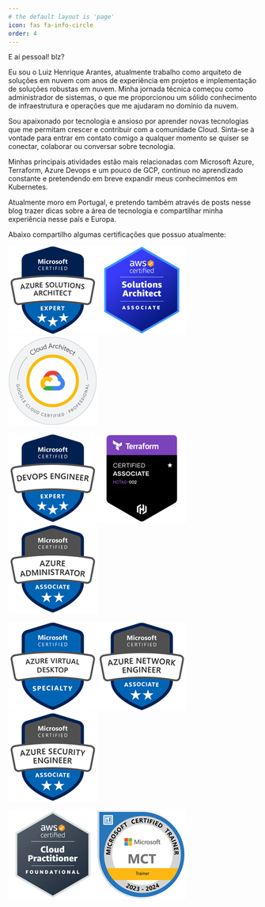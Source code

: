 ```yaml
---
# the default layout is 'page'
icon: fas fa-info-circle
order: 4
---
```


E aí pessoal! blz? 

Eu sou o Luiz Henrique Arantes, atualmente trabalho como arquiteto de soluções em nuvem com anos de experiência em projetos e implementação de soluções robustas em nuvem. Minha jornada técnica começou como administrador de sistemas, o que me proporcionou um sólido conhecimento de infraestrutura e operações que me ajudaram no domínio da nuvem.

Sou apaixonado por tecnologia e ansioso por aprender novas tecnologias que me permitam crescer e contribuir com a comunidade Cloud. Sinta-se à vontade para entrar em contato comigo a qualquer momento se quiser se conectar, colaborar ou conversar sobre tecnologia.

Minhas principais atividades estão mais relacionadas com Microsoft Azure, Terraform, Azure Devops e um pouco de GCP, continuo no aprendizado constante e pretendendo em breve expandir meus conhecimentos em Kubernetes.

Atualmente moro em Portugal, e pretendo também através de posts nesse blog trazer dicas sobre a área de tecnologia e compartilhar minha experiência nesse país e Europa.

Abaixo compartilho algumas certificações que possuo atualmente:

![Azure Architect](/assets/img/about/azure-architect.png)![AWS Architect](/assets/img/about/aws-architect.png)![GCP Architect](/assets/img/about/gcp-architect.png)

![Azure Devops](/assets/img/about/azure-devops.png)![Terraform](/assets/img/about/terraform.png)![azure-administrator](/assets/img/about/azure-administrator.png)

![Azure AVD](/assets/img/about/azure-avd.png)![Azure Network](/assets/img/about/azure-network.png)![Azure Security](/assets/img/about/azure-security.png)

![AWS Practitioner](/assets/img/about/aws-practitioner.png)![MCT](/assets/img/about/mct.png)  



